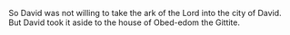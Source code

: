 So David was not willing to take the ark of the Lord into the city of David. But David took it aside to the house of Obed-edom the Gittite.
